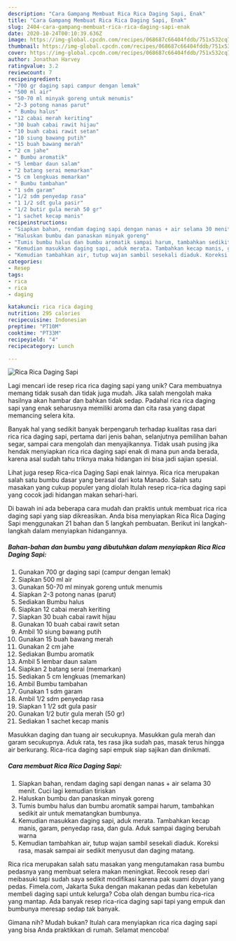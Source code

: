```yaml
---
description: "Cara Gampang Membuat Rica Rica Daging Sapi, Enak"
title: "Cara Gampang Membuat Rica Rica Daging Sapi, Enak"
slug: 2404-cara-gampang-membuat-rica-rica-daging-sapi-enak
date: 2020-10-24T00:10:39.636Z
image: https://img-global.cpcdn.com/recipes/068687c66404fddb/751x532cq70/rica-rica-daging-sapi-foto-resep-utama.jpg
thumbnail: https://img-global.cpcdn.com/recipes/068687c66404fddb/751x532cq70/rica-rica-daging-sapi-foto-resep-utama.jpg
cover: https://img-global.cpcdn.com/recipes/068687c66404fddb/751x532cq70/rica-rica-daging-sapi-foto-resep-utama.jpg
author: Jonathan Harvey
ratingvalue: 3.2
reviewcount: 7
recipeingredient:
- "700 gr daging sapi campur dengan lemak"
- "500 ml air"
- "50-70 ml minyak goreng untuk menumis"
- "2-3 potong nanas parut"
- " Bumbu halus"
- "12 cabai merah keriting"
- "30 buah cabai rawit hijau"
- "10 buah cabai rawit setan"
- "10 siung bawang putih"
- "15 buah bawang merah"
- "2 cm jahe"
- " Bumbu aromatik"
- "5 lembar daun salam"
- "2 batang serai memarkan"
- "5 cm lengkuas memarkan"
- " Bumbu tambahan"
- "1 sdm garam"
- "1/2 sdm penyedap rasa"
- "1 1/2 sdt gula pasir"
- "1/2 butir gula merah 50 gr"
- "1 sachet kecap manis"
recipeinstructions:
- "Siapkan bahan, rendam daging sapi dengan nanas + air selama 30 menit. Cuci lagi kemudian tiriskan"
- "Haluskan bumbu dan panaskan minyak goreng"
- "Tumis bumbu halus dan bumbu aromatik sampai harum, tambahkan sedikit air untuk mematangkan bumbunya."
- "Kemudian masukkan daging sapi, aduk merata. Tambahkan kecap manis, garam, penyedap rasa, dan gula. Aduk sampai daging berubah warna"
- "Kemudian tambahkan air, tutup wajan sambil sesekali diaduk. Koreksi rasa, masak sampai air sedikit menyusut dan daging matang."
categories:
- Resep
tags:
- rica
- rica
- daging

katakunci: rica rica daging 
nutrition: 295 calories
recipecuisine: Indonesian
preptime: "PT10M"
cooktime: "PT33M"
recipeyield: "4"
recipecategory: Lunch

---
```



![Rica Rica Daging Sapi](https://img-global.cpcdn.com/recipes/068687c66404fddb/751x532cq70/rica-rica-daging-sapi-foto-resep-utama.jpg)

Lagi mencari ide resep rica rica daging sapi yang unik? Cara membuatnya memang tidak susah dan tidak juga mudah. Jika salah mengolah maka hasilnya akan hambar dan bahkan tidak sedap. Padahal rica rica daging sapi yang enak seharusnya memiliki aroma dan cita rasa yang dapat memancing selera kita.

Banyak hal yang sedikit banyak berpengaruh terhadap kualitas rasa dari rica rica daging sapi, pertama dari jenis bahan, selanjutnya pemilihan bahan segar, sampai cara mengolah dan menyajikannya. Tidak usah pusing jika hendak menyiapkan rica rica daging sapi enak di mana pun anda berada, karena asal sudah tahu triknya maka hidangan ini bisa jadi sajian spesial.

Lihat juga resep Rica-rica Daging Sapi enak lainnya. Rica rica merupakan salah satu bumbu dasar yang berasal dari kota Manado. Salah satu masakan yang cukup populer yang diolah Itulah resep rica-rica daging sapi yang cocok jadi hidangan makan sehari-hari.


Di bawah ini ada beberapa cara mudah dan praktis untuk membuat rica rica daging sapi yang siap dikreasikan. Anda bisa menyiapkan Rica Rica Daging Sapi menggunakan 21 bahan dan 5 langkah pembuatan. Berikut ini langkah-langkah dalam menyiapkan hidangannya.

<!--inarticleads1-->

##### Bahan-bahan dan bumbu yang dibutuhkan dalam menyiapkan Rica Rica Daging Sapi:

1. Gunakan 700 gr daging sapi (campur dengan lemak)
1. Siapkan 500 ml air
1. Gunakan 50-70 ml minyak goreng untuk menumis
1. Siapkan 2-3 potong nanas (parut)
1. Sediakan  Bumbu halus
1. Siapkan 12 cabai merah keriting
1. Siapkan 30 buah cabai rawit hijau
1. Gunakan 10 buah cabai rawit setan
1. Ambil 10 siung bawang putih
1. Gunakan 15 buah bawang merah
1. Gunakan 2 cm jahe
1. Sediakan  Bumbu aromatik
1. Ambil 5 lembar daun salam
1. Siapkan 2 batang serai (memarkan)
1. Sediakan 5 cm lengkuas (memarkan)
1. Ambil  Bumbu tambahan
1. Gunakan 1 sdm garam
1. Ambil 1/2 sdm penyedap rasa
1. Siapkan 1 1/2 sdt gula pasir
1. Gunakan 1/2 butir gula merah (50 gr)
1. Sediakan 1 sachet kecap manis


Masukkan daging dan tuang air secukupnya. Masukkan gula merah dan garam secukupnya. Aduk rata, tes rasa jika sudah pas, masak terus hingga air berkurang. Rica-rica daging sapi empuk siap sajikan dan dinikmati. 

<!--inarticleads2-->

##### Cara membuat Rica Rica Daging Sapi:

1. Siapkan bahan, rendam daging sapi dengan nanas + air selama 30 menit. Cuci lagi kemudian tiriskan
1. Haluskan bumbu dan panaskan minyak goreng
1. Tumis bumbu halus dan bumbu aromatik sampai harum, tambahkan sedikit air untuk mematangkan bumbunya.
1. Kemudian masukkan daging sapi, aduk merata. Tambahkan kecap manis, garam, penyedap rasa, dan gula. Aduk sampai daging berubah warna
1. Kemudian tambahkan air, tutup wajan sambil sesekali diaduk. Koreksi rasa, masak sampai air sedikit menyusut dan daging matang.


Rica rica merupakan salah satu masakan yang mengutamakan rasa bumbu pedasnya yang membuat selera makan meningkat. Recook resep dari meibasuki tapi sudah saya sedikit modifikasi karena pak suami doyan yang pedas. Fimela.com, Jakarta Suka dengan makanan pedas dan kebetulan membeli daging sapi untuk kelurga? Coba olah dengan bumbu rica-rica yang mantap. Ada banyak resep rica-rica daging sapi tapi yang empuk dan bumbunya meresap sedap tak banyak. 

Gimana nih? Mudah bukan? Itulah cara menyiapkan rica rica daging sapi yang bisa Anda praktikkan di rumah. Selamat mencoba!
